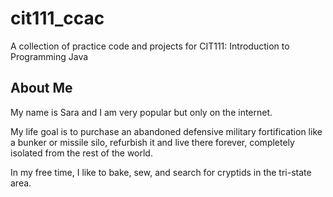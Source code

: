 # cit111_ccac
A collection of practice code and projects for CIT111: Introduction to Programming Java

## About Me
My name is Sara and I am very popular but only on the internet.

My life goal is to purchase an abandoned defensive military fortification like a bunker or missile silo, refurbish it and live there forever, completely isolated from the rest of the world. 

In my free time, I like to bake, sew, and search for cryptids in the tri-state area.
